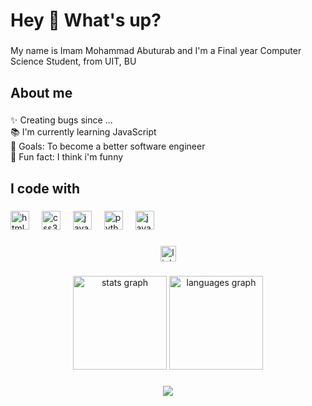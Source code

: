 <h1 align="left">Hey 👋 What's up?</h1>

###

<p align="left">My name is Imam Mohammad Abuturab and I'm a Final year Computer Science Student, from UIT, BU</p>

###

<h2 align="left">About me</h2>

###

<p align="left">✨ Creating bugs since ...<br>📚 I'm currently learning JavaScript <br>🎯 Goals: To become a better software engineer <br>🎲 Fun fact: I think i'm funny</p>

###

<h2 align="left">I code with</h2>

###

<div align="left">
  <img src="https://cdn.jsdelivr.net/gh/devicons/devicon/icons/html5/html5-original.svg" height="30" alt="html5 logo"  />
  <img width="12" />
  <img src="https://cdn.jsdelivr.net/gh/devicons/devicon/icons/css3/css3-original.svg" height="30" alt="css3 logo"  />
  <img width="12" />
  <img src="https://cdn.jsdelivr.net/gh/devicons/devicon/icons/javascript/javascript-original.svg" height="30" alt="javascript logo"  />
  <img width="12" />
  <img src="https://cdn.jsdelivr.net/gh/devicons/devicon/icons/python/python-original.svg" height="30" alt="python logo"  />
  <img width="12" />
  <img src="https://www.citypng.com/public/uploads/preview/hd-java-logo-transparent-background-701751694771845zainlxmlfo.png" height="30" alt="java logo"  />
  <img width="12" />
</div>

###

<div align="center">
  <a href="https://www.linkedin.com/in/imammohammadabuturab/">
    <img src="https://img.shields.io/static/v1?message=LinkedIn&logo=linkedin&label=&color=0077B5&logoColor=white&labelColor=&style=for-the-badge" height="25" alt="linkedin logo" />
  </a>
</div>

###

<div align="center">
  <img src="https://github-readme-stats.vercel.app/api?username=Abuturab07&hide_title=false&hide_rank=false&show_icons=true&include_all_commits=true&count_private=true&disable_animations=false&theme=dracula&locale=en&hide_border=false" height="150" alt="stats graph"  />
  <img src="https://github-readme-stats.vercel.app/api/top-langs?username=Abuturab07&locale=en&hide_title=false&layout=compact&card_width=320&langs_count=5&theme=dracula&hide_border=false" height="150" alt="languages graph"  />
</div>

###

<div align="center">
  <img src="https://visitor-badge.laobi.icu/badge?page_id=https://github.com/Abuturab07&"  />
</div>


